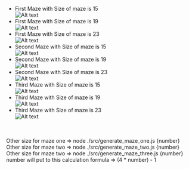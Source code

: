- First Maze with Size of maze is 15</br>
![Alt text](./img/maze_one_s_15.jpg?raw=true "First Maze with Size of maze is 15")</br>
- First Maze with Size of maze is 19</br>
![Alt text](./img/maze_one_s_19.jpg?raw=true "First Maze with Size of maze is 19")</br>
- First Maze with Size of maze is 23</br>
![Alt text](./img/maze_one_s_23.jpg?raw=true "First Maze with Size of maze is 23")</br>
- Second Maze with Size of maze is 15</br>
![Alt text](./img/maze_two_s_15.jpg?raw=true "Second Maze with Size of maze is 15")</br>
- Second Maze with Size of maze is 19</br>
![Alt text](./img/maze_two_s_19.jpg?raw=true "Second Maze with Size of maze is 19")</br>
- Second Maze with Size of maze is 23</br>
![Alt text](./img/maze_two_s_23.jpg?raw=true "Second Maze with Size of maze is 23")</br>
- Third Maze with Size of maze is 15</br>
![Alt text](./img/maze_three_s_15.jpg?raw=true "Third Maze with Size of maze is 15")</br>
- Third Maze with Size of maze is 19</br>
![Alt text](./img/maze_three_s_19.jpg?raw=true "Third Maze with Size of maze is 19")</br>
- Third Maze with Size of maze is 23</br>
![Alt text](./img/maze_three_s_23.jpg?raw=true "Third Maze with Size of maze is 23")</br>

</br>

</br>
Other size for maze one => node ./src/generate_maze_one.js {number}
</br>
Other size for maze two => node ./src/generate_maze_two.js {number}
</br>
Other size for maze two => node ./src/generate_maze_three.js {number}
</br>
number will put to this calculation formula => (4 * number) - 1